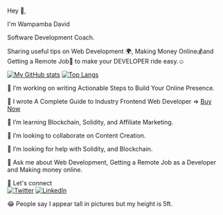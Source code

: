 Hey 👋,

I'm Wampamba David

Software Development Coach.

Sharing useful tips on Web Development 🌍, Making Money Online💰and Getting a Remote Job💙 to make your DEVELOPER ride easy.☺️

<span>[![My GitHub stats](https://github-readme-stats.vercel.app/api?username=davidofug&count_private=true&show_icons=true&theme=tokyonight&text_color=ffffff&icon_color=cccccc)](https://github.com/davidofug/github-readme-stats)</span> <span>[![Top Langs](https://github-readme-stats.vercel.app/api/top-langs/?username=davidofug&layout=compact&theme=tokyonight&hide=java&text_color=ffffff)](https://github.com/davidofug/github-readme-stats)</span>

🔭 I’m working on writing Actionable Steps to Build Your Online Presence.

📘 I wrote A Complete Guide to Industry Frontend Web Developer => <a href="https://cutt.ly/CGg2yYT">Buy Now</a>

🌱 I’m learning Blockchain, Solidity, and Affiliate Marketing.

👯 I’m looking to collaborate on Content Creation.

🤔 I’m looking for help with Solidity, and Blockchain.

💬 Ask me about Web Development, Getting a Remote Job as a Developer and Making money online.

🤝 Let's connect <br/> <a href="https://twitter.com/davidofug">![Twitter](https://img.shields.io/badge/davidofug-%231DA1F2.svg?style=for-the-badge&logo=Twitter&logoColor=white)</a> <a href="https://linkedin.com/in/davidofug">![LinkedIn](https://img.shields.io/badge/linkedin-%230077B5.svg?style=for-the-badge&logo=linkedin&logoColor=white)</a>

😂 People say I appear tall in pictures but my height is 5ft.
